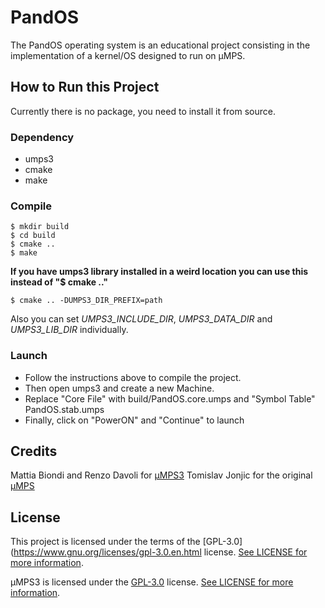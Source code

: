 # PandOS
The PandOS operating system is an educational project consisting in the implementation of a kernel/OS designed to run on µMPS.
## How to Run this Project
Currently there is no package, you need to install it from source.
### Dependency
- umps3
- cmake
- make
### Compile
```
$ mkdir build
$ cd build
$ cmake ..
$ make
```

**If you have umps3 library installed in a weird location you can use this instead of "$ cmake .."**
```
$ cmake .. -DUMPS3_DIR_PREFIX=path
```
Also you can set *UMPS3_INCLUDE_DIR*, *UMPS3_DATA_DIR* and *UMPS3_LIB_DIR* individually.

### Launch
* Follow the instructions above to compile the project.
* Then open umps3 and create a new Machine.
* Replace "Core File" with build/PandOS.core.umps and "Symbol Table" PandOS.stab.umps
* Finally, click on "PowerON" and "Continue" to launch

## Credits
Mattia Biondi and Renzo Davoli for [µMPS3](https://github.com/virtualsquare/umps3)
Tomislav Jonjic for the original [µMPS](https://github.com/tjonjic/umps)

## License
This project is licensed under the terms of the [GPL-3.0](https://www.gnu.org/licenses/gpl-3.0.en.html license. [See LICENSE for more information](LICENSE).

µMPS3 is licensed under the [GPL-3.0](https://www.gnu.org/licenses/gpl-3.0.en.html) license. [See LICENSE for more information](https://github.com/virtualsquare/umps3/blob/master/LICENSE).
